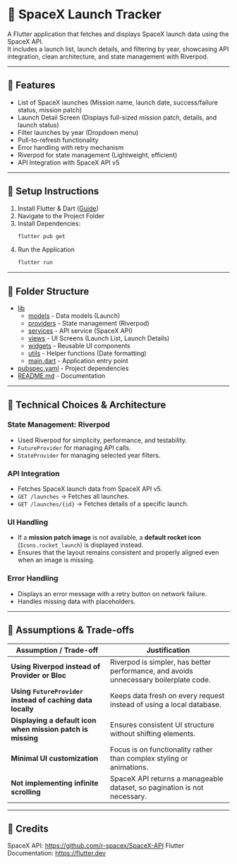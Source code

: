 # 🚀 SpaceX Launch Tracker

A Flutter application that fetches and displays SpaceX launch data using the SpaceX API.  
It includes a launch list, launch details, and filtering by year, showcasing API integration, clean architecture, and state management with Riverpod.

---

## 📌 Features
- List of SpaceX launches (Mission name, launch date, success/failure status, mission patch)
- Launch Detail Screen (Displays full-sized mission patch, details, and launch status)
- Filter launches by year (Dropdown menu)
- Pull-to-refresh functionality
- Error handling with retry mechanism
- Riverpod for state management (Lightweight, efficient)
- API Integration with SpaceX API v5

---

## 📌 Setup Instructions

1. Install Flutter & Dart ([Guide](https://docs.flutter.dev/get-started/install))
2. Navigate to the Project Folder
3. Install Dependencies:
   ```sh
   flutter pub get
4. Run the Application
   ```sh
   flutter run

---

## 📌 Folder Structure

* [lib](./lib)
   * [models](./lib/models) - Data models (Launch)
   * [providers](./lib/providers) - State management (Riverpod)
   * [services](./lib/services) - API service (SpaceX API)
   * [views](./lib/views) - UI Screens (Launch List, Launch Details)
   * [widgets](./lib/widgets) - Reusable UI components
   * [utils](./lib/utils) - Helper functions (Date formatting)
   * [main.dart](./lib/main.dart) - Application entry point
* [pubspec.yaml](./pubspec.yaml) - Project dependencies
* [README.md](./README.md) - Documentation

---

## 📌 Technical Choices & Architecture

### State Management: Riverpod

- Used Riverpod for simplicity, performance, and testability.
- `FutureProvider` for managing API calls.
- `StateProvider` for managing selected year filters.

### API Integration

- Fetches SpaceX launch data from SpaceX API v5.
- `GET /launches` → Fetches all launches.
- `GET /launches/{id}` → Fetches details of a specific launch.

### UI Handling

- If a **mission patch image** is not available, a **default rocket icon** (`Icons.rocket_launch`) is displayed instead.
- Ensures that the layout remains consistent and properly aligned even when an image is missing.

### Error Handling

- Displays an error message with a retry button on network failure.
- Handles missing data with placeholders.


---

## 📌 Assumptions & Trade-offs

| **Assumption / Trade-off** | **Justification** |
|----------------------------|-------------------|
| **Using Riverpod instead of Provider or Bloc** | Riverpod is simpler, has better performance, and avoids unnecessary boilerplate code. |
| **Using `FutureProvider` instead of caching data locally** | Keeps data fresh on every request instead of using a local database. |
| **Displaying a default icon when mission patch is missing** | Ensures consistent UI structure without shifting elements. |
| **Minimal UI customization** | Focus is on functionality rather than complex styling or animations. |
| **Not implementing infinite scrolling** | SpaceX API returns a manageable dataset, so pagination is not necessary. |

---

## 📌 Credits

SpaceX API: https://github.com/r-spacex/SpaceX-API
Flutter Documentation: https://flutter.dev
